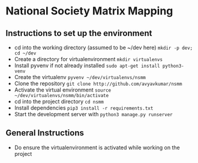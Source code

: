 # National Society Matrix Mapping

## Instructions to set up the environment

* cd into the working directory (assumed to be ~/dev here) `mkdir -p dev; cd ~/dev`
* Create a directory for virtualenvironment `mkdir virtualenvs`
* Install pyvenv if not already installed `sudo apt-get install python3-venv`
* Create the virtualenv `pyvenv ~/dev/virtualenvs/nsmm`
* Clone the repository `git clone http://github.com/avyavkumar/nsmm`
* Activate the virtual environment `source ~/dev/virtualenvs/nsmm/bin/activate`
* cd into the project directory `cd nsmm`
* Install dependencies `pip3 install -r requirements.txt`
* Start the development server with `python3 manage.py runserver`

## General Instructions

* Do ensure the virtualenvironment is activated while working on the project
